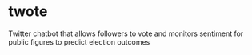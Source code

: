 # twote
Twitter chatbot that allows followers to vote and monitors sentiment for public figures to predict election outcomes

